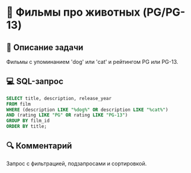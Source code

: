 # 🐾 Фильмы про животных (PG/PG-13)

## 📌 Описание задачи  
Фильмы с упоминанием 'dog' или 'cat' и рейтингом PG или PG-13.

## 💻 SQL-запрос
```sql
SELECT title, description, release_year 
FROM film 
WHERE (description LIKE "%dog%" OR description LIKE "%cat%") 
AND (rating LIKE "PG" OR rating LIKE "PG-13") 
GROUP BY film_id 
ORDER BY title;
```

## 🔍 Комментарий  
Запрос с фильтрацией, подзапросами и сортировкой.
